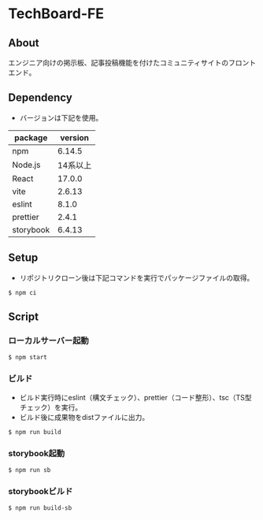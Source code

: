 # TechBoard-FE

## About
エンジニア向けの掲示板、記事投稿機能を付けたコミュニティサイトのフロントエンド。

## Dependency
- バージョンは下記を使用。

| package   | version |
| --------- | ------- |
| npm       | 6.14.5  |
| Node.js   | 14系以上 |
| React     | 17.0.0  |
| vite      | 2.6.13  |
| eslint    | 8.1.0   |
| prettier  | 2.4.1   |
| storybook | 6.4.13  |

## Setup

- リポジトリクローン後は下記コマンドを実行でパッケージファイルの取得。
```
$ npm ci
```

## Script
### ローカルサーバー起動
```
$ npm start
```

### ビルド
- ビルド実行時にeslint（構文チェック）、prettier（コード整形）、tsc（TS型チェック）を実行。
- ビルド後に成果物をdistファイルに出力。
```
$ npm run build
```

### storybook起動
```
$ npm run sb
```

### storybookビルド
```
$ npm run build-sb
```
